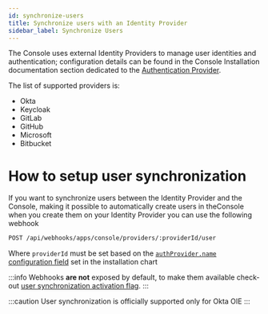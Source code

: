 ```yaml
---
id: synchronize-users
title: Synchronize users with an Identity Provider
sidebar_label: Synchronize Users
---
```


The Console uses external Identity Providers to manage user identities and authentication; configuration details can be found in the Console Installation documentation section dedicated to the [Authentication Provider](/self_hosted/installation-chart/30_authentication_provider.md#supported-authentication-providers).

The list of supported providers is:

  - Okta
  - Keycloak
  - GitLab
  - GitHub
  - Microsoft
  - Bitbucket

# How to setup user synchronization

If you want to synchronize users between the Identity Provider and the Console, making it possible to automatically create users in theConsole when you create them on your Identity Provider you can use the following webhook

```sh
POST /api/webhooks/apps/console/providers/:providerId/user
```

Where `providerId` must be set based on the [`authProvider.name` configuration field](/self_hosted/installation-chart/30_authentication_provider.md#configure-your-authentication-provider) set in the installation chart

:::info
Webhooks **are not** exposed by default, to make them available check-out [user synchronization activation flag](/self_hosted/installation-chart/30_authentication_provider.md#expose-synchronization-webhooks).
:::

:::caution
User synchronization is officially supported only for Okta OIE
:::
